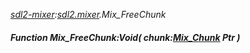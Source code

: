 _[sdl2-mixer](../../modules/sdl2-mixer/sdl2-mixer-module.md):[sdl2.mixer](../../modules/sdl2/sdl2-mixer.md).Mix\_FreeChunk_
##### Function Mix\_FreeChunk:Void( chunk:[Mix_Chunk](../../modules/sdl2-mixer/sdl2-mixer-mix_chunk.md) Ptr )
